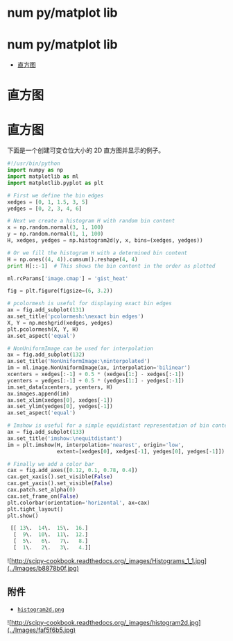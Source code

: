 # num py/matplot lib

# num py/matplot lib

*   [直方图](Histograms.html)

# 直方图

# 直方图

下面是一个创建可变仓位大小的 2D 直方图并显示的例子。

```py
#!/usr/bin/python
import numpy as np
import matplotlib as ml
import matplotlib.pyplot as plt

# First we define the bin edges
xedges = [0, 1, 1.5, 3, 5]
yedges = [0, 2, 3, 4, 6]

# Next we create a histogram H with random bin content
x = np.random.normal(3, 1, 100)
y = np.random.normal(1, 1, 100)
H, xedges, yedges = np.histogram2d(y, x, bins=(xedges, yedges))

# Or we fill the histogram H with a determined bin content
H = np.ones((4, 4)).cumsum().reshape(4, 4)
print H[::-1]  # This shows the bin content in the order as plotted

ml.rcParams['image.cmap'] = 'gist_heat'

fig = plt.figure(figsize=(6, 3.2))

# pcolormesh is useful for displaying exact bin edges
ax = fig.add_subplot(131)
ax.set_title('pcolormesh:\nexact bin edges')
X, Y = np.meshgrid(xedges, yedges)
plt.pcolormesh(X, Y, H)
ax.set_aspect('equal')

# NonUniformImage can be used for interpolation
ax = fig.add_subplot(132)
ax.set_title('NonUniformImage:\ninterpolated')
im = ml.image.NonUniformImage(ax, interpolation='bilinear')
xcenters = xedges[:-1] + 0.5 * (xedges[1:] - xedges[:-1])
ycenters = yedges[:-1] + 0.5 * (yedges[1:] - yedges[:-1])
im.set_data(xcenters, ycenters, H)
ax.images.append(im)
ax.set_xlim(xedges[0], xedges[-1])
ax.set_ylim(yedges[0], yedges[-1])
ax.set_aspect('equal')

# Imshow is useful for a simple equidistant representation of bin content
ax = fig.add_subplot(133)
ax.set_title('imshow:\nequitdistant')
im = plt.imshow(H, interpolation='nearest', origin='low',
                extent=[xedges[0], xedges[-1], yedges[0], yedges[-1]])

# Finally we add a color bar
cax = fig.add_axes([0.12, 0.1, 0.78, 0.4])
cax.get_xaxis().set_visible(False)
cax.get_yaxis().set_visible(False)
cax.patch.set_alpha(0)
cax.set_frame_on(False)
plt.colorbar(orientation='horizontal', ax=cax)
plt.tight_layout()
plt.show() 
```

```py
 [[ 13\.  14\.  15\.  16.]
  [  9\.  10\.  11\.  12.]
  [  5\.   6\.   7\.   8.]
  [  1\.   2\.   3\.   4.]] 
```

![http://scipy-cookbook.readthedocs.org/_images/Histograms_1_1.jpg](../Images/b8878b0f.jpg)

## 附件

*   [`histogram2d.png`](../_downloads/histogram2d.jpg)

![http://scipy-cookbook.readthedocs.org/_images/histogram2d.jpg](../Images/faf5f6b5.jpg)
